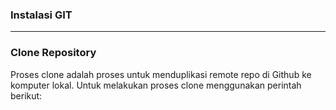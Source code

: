 <h3>Instalasi GIT</h3>
<hr>

<h3>Clone Repository</h3>
Proses clone adalah proses untuk menduplikasi remote repo di Github ke komputer lokal. Untuk melakukan proses clone menggunakan perintah berikut:
<img src:gambar/git-clone.jpg>
